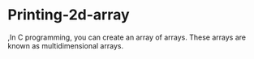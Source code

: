 # Printing-2d-array
,In C programming, you can create an array of arrays. These arrays are known as multidimensional arrays.
